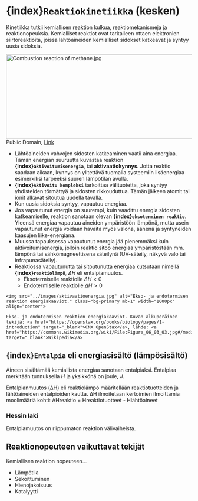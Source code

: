 # {index}`Reaktiokinetiikka` (kesken)
Kinetiikka tutkii kemiallisen reaktion kulkua, reaktiomekanismeja ja reaktionopeuksia. Kemialliset reaktiot ovat tarkalleen ottaen elektronien siirtoreaktioita, joissa lähtöaineiden kemialliset sidokset katkeavat ja syntyy uusia sidoksia.

<p><a href="https://commons.wikimedia.org/wiki/File:Combustion_reaction_of_methane.jpg#/media/File:Combustion_reaction_of_methane.jpg"><img src="https://upload.wikimedia.org/wikipedia/commons/7/7c/Combustion_reaction_of_methane.jpg" alt="Combustion reaction of methane.jpg" height="229" width="512"></a><br>Public Domain, <a href="https://commons.wikimedia.org/w/index.php?curid=24953730">Link</a></p>

- Lähtöaineiden vahvojen sidosten katkeaminen vaatii aina energiaa. Tämän energian suuruutta kuvastaa reaktion **{index}`aktivoitumisenergia`**, tai **aktivaatiokynnys**. Jotta reaktio saadaan aikaan, kynnys on ylitettävä tuomalla systeemiin lisäenergiaa esimerkiksi tarpeeksi suuren lämpötilan avulla.
- **{index}`Aktivoitu kompleksi`** tarkoittaa välituotetta, joka syntyy yhdisteiden törmättyä ja sidosten rikkouduttua. Tämän jälkeen atomit tai ionit alkavat sitoutua uudella tavalla.
- Kun uusia sidoksia syntyy, vapautuu energiaa.
- Jos vapautunut energia on suurempi, kuin vaadittu energia sidosten katkeamiselle, reaktion sanotaan olevan **{index}`eksoterminen reaktio`**. Yleensä energiaa vapautuu aineiden ympäristöön lämpönä, mutta usein vapautunut energia voidaan havaita myös valona, äänenä ja syntyneiden kaasujen liike-energiana.
- Muussa tapauksessa vapautunut energia jää pienemmäksi kuin aktivoitumisenergia, jolloin reaktio sitoo energiaa ympäristöstään mm. lämpönä tai sähkömagneettisena säteilynä (UV-säteily, näkyvä valo tai infrapunasäteily).
- Reaktiossa vapautunutta tai sitoutunutta energiaa kutsutaan nimellä **{index}`reaktiolämpö`**, $\Delta H$ eli entalpiamuutos.
    - Eksotermiselle reaktiolle $\Delta H < 0$
    - Endotermiselle reaktiolle $\Delta H > 0$
```{figure-md} energiakaaviot
<img src="../images/aktivaatioenergia.jpg" alt="Ekso- ja endotermisen reaktion energiakaaviot." class="bg-primary mb-1" width="1000px" align="center">

Ekso- ja endotermisen reaktion energiakaaviot. Kuvan alkuperäinen tekijä: <a href="https://openstax.org/books/biology/pages/1-introduction" target="_blank">CNX OpenStax</a>, lähde: <a href="https://commons.wikimedia.org/wiki/File:Figure_06_03_03.jpg#/media/File:Figure_06_03_03.jpg" target="_blank">Wikipedia</a>
```

## {index}`Entalpia` eli energiasisältö (lämpösisältö)
Aineen sisältämää kemiallista energiaa sanotaan entalpiaksi. Entalpiaa merkitään tunnuksella *H* ja yksikkönä on joule, *J*.

Entalpianmuutos (ΔH) eli reaktiolämpö määritellään reaktiotuotteiden ja lähtöaineiden entalpioiden kautta. ∆H ilmoitetaan kertoimien ilmoittamia moolimääriä kohti:
ΔHreaktio = Hreaktiotuotteet - Hlähtöaineet

### Hessin laki
Entalpiamuutos on riippumaton reaktion välivaiheista.

## Reaktionopeuteen vaikuttavat tekijät
Kemiallisen reaktion nopeuteen...

- Lämpötila
- Sekoittuminen
- Hienojakoisuus
- Katalyytti